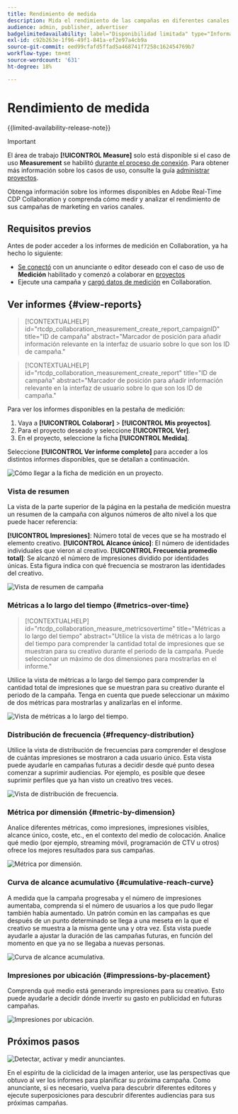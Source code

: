 ```yaml
---
title: Rendimiento de medida
description: Mida el rendimiento de las campañas en diferentes canales. Aprenda a utilizar e interpretar varios informes.
audience: admin, publisher, advertiser
badgelimitedavailability: label="Disponibilidad limitada" type="Informative" url="https://helpx.adobe.com/legal/product-descriptions/real-time-customer-data-platform-collaboration.html newtab=true"
exl-id: c92b263e-1f96-49f1-841a-ef2e97a4cb9a
source-git-commit: eed99cfafd5ffad5a468741f7258c162454769b7
workflow-type: tm+mt
source-wordcount: '631'
ht-degree: 18%

---
```


# Rendimiento de medida

{{limited-availability-release-note}}

>[!IMPORTANT]
>
>El área de trabajo **[!UICONTROL Measure]** solo está disponible si el caso de uso **Measurement** se habilitó [durante el proceso de conexión](../connect/establishing-connections.md#connection-settings). Para obtener más información sobre los casos de uso, consulte la guía [administrar proyectos](./manage-projects.md#project-use-cases).

Obtenga información sobre los informes disponibles en Adobe Real-Time CDP Collaboration y comprenda cómo medir y analizar el rendimiento de sus campañas de marketing en varios canales.

## Requisitos previos

Antes de poder acceder a los informes de medición en Collaboration, ya ha hecho lo siguiente:

* [Se conectó](/help/guide/connect/establishing-connections.md) con un anunciante o editor deseado con el caso de uso de **Medición** habilitado y comenzó a colaborar en [proyectos](/help/guide/collaborate/manage-projects.md)
* Ejecute una campaña y [cargó datos de medición](/help/guide/setup/onboard-measurement-data.md) en Collaboration.

<!--

## Create a report {#create-report}

Hidden until functionality is live. At that point, move the contextualhelp from below into this section. 

The syntax rtcdp_collaboration_measurement_create_report is currently implemented in the UI. However, a preference would be to imlement the other contextualhelp ID from below instead, since that explicitly includes campaignID in the syntax. Need to sync up with UI team. More details in CORE-116991.

-->

## Ver informes {#view-reports}

>[!CONTEXTUALHELP]
>id="rtcdp_collaboration_measurement_create_report_campaignID"
>title="ID de campaña"
>abstract="Marcador de posición para añadir información relevante en la interfaz de usuario sobre lo que son los ID de campaña."

>[!CONTEXTUALHELP]
>id="rtcdp_collaboration_measurement_create_report"
>title="ID de campaña"
>abstract="Marcador de posición para añadir información relevante en la interfaz de usuario sobre lo que son los ID de campaña."

Para ver los informes disponibles en la pestaña de medición:

1. Vaya a **[!UICONTROL Colaborar]** > **[!UICONTROL Mis proyectos]**.
2. Para el proyecto deseado y seleccione **[!UICONTROL Ver]**.
3. En el proyecto, seleccione la ficha **[!UICONTROL Medida]**.

Seleccione **[!UICONTROL Ver informe completo]** para acceder a los distintos informes disponibles, que se detallan a continuación.

![Cómo llegar a la ficha de medición en un proyecto.](/help/assets/collaborate/measure/measurement.gif)

### Vista de resumen

La vista de la parte superior de la página en la pestaña de medición muestra un resumen de la campaña con algunos números de alto nivel a los que puede hacer referencia:

**[!UICONTROL Impresiones]**: Número total de veces que se ha mostrado el elemento creativo.
**[!UICONTROL Alcance único]**: El número de identidades individuales que vieron al creativo.
**[!UICONTROL Frecuencia promedio total]**: Se alcanzó el número de impresiones dividido por identidades únicas. Esta figura indica con qué frecuencia se mostraron las identidades del creativo.

![Vista de resumen de campaña](/help/assets/collaborate/measure/campaign-summary.png)

### Métricas a lo largo del tiempo {#metrics-over-time}

>[!CONTEXTUALHELP]
>id="rtcdp_collaboration_measure_metricsovertime"
>title="Métricas a lo largo del tiempo"
>abstract="Utilice la vista de métricas a lo largo del tiempo para comprender la cantidad total de impresiones que se muestran para su creativo durante el periodo de la campaña. Puede seleccionar un máximo de dos dimensiones para mostrarlas en el informe."

Utilice la vista de métricas a lo largo del tiempo para comprender la cantidad total de impresiones que se muestran para su creativo durante el periodo de la campaña. Tenga en cuenta que puede seleccionar un máximo de dos métricas para mostrarlas y analizarlas en el informe.

![Vista de métricas a lo largo del tiempo.](/help/assets/collaborate/measure/metrics-over-time.png)

### Distribución de frecuencia {#frequency-distribution}

Utilice la vista de distribución de frecuencias para comprender el desglose de cuántas impresiones se mostraron a cada usuario único. Esta vista puede ayudarle en campañas futuras a decidir desde qué punto desea comenzar a suprimir audiencias. Por ejemplo, es posible que desee suprimir perfiles que ya han visto un creativo tres veces.

![Vista de distribución de frecuencia.](/help/assets/collaborate/measure/frequency-distribution.gif)

### Métrica por dimensión {#metric-by-dimension}

Analice diferentes métricas, como impresiones, impresiones visibles, alcance único, coste, etc., en el contexto del medio de colocación. Analice qué medio (por ejemplo, streaming móvil, programación de CTV u otros) ofrece los mejores resultados para sus campañas.

![Métrica por dimensión.](/help/assets/collaborate/measure/metric-by-dimension.png)

### Curva de alcance acumulativo {#cumulative-reach-curve}

A medida que la campaña progresaba y el número de impresiones aumentaba, comprenda si el número de usuarios a los que pudo llegar también había aumentado. Un patrón común en las campañas es que después de un punto determinado se llega a una meseta en la que el creativo se muestra a la misma gente una y otra vez. Esta vista puede ayudarle a ajustar la duración de las campañas futuras, en función del momento en que ya no se llegaba a nuevas personas.

![Curva de alcance acumulativa.](/help/assets/collaborate/measure/cumulative-reach-curve.png)

### Impresiones por ubicación {#impressions-by-placement}

Comprenda qué medio está generando impresiones para su creativo. Esto puede ayudarle a decidir dónde invertir su gasto en publicidad en futuras campañas.

![Impresiones por ubicación.](/help/assets/collaborate/measure/impressions-by-placement.png)

## Próximos pasos

![Detectar, activar y medir anunciantes.](/help/assets/end-to-end-workflow/discover-activate-measure.png)

En el espíritu de la ciclicidad de la imagen anterior, use las perspectivas que obtuvo al ver los informes para planificar su próxima campaña. Como anunciante, si es necesario, vuelva para descubrir diferentes editores y ejecute superposiciones para descubrir diferentes audiencias para sus próximas campañas.
